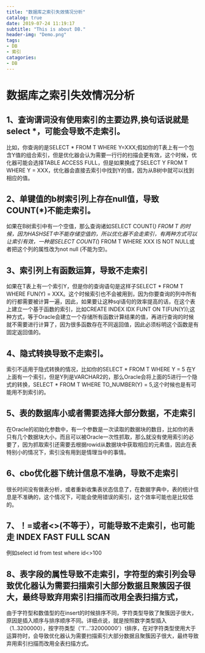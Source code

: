 ```yaml
---
title: "数据库之索引失效情况分析"
catalog: true
date: 2019-07-24 11:19:17
subtitle: "This is about DB."
header-img: "Demo.png"
tags:
- DB
- 索引
catagories:
- DB
---
```


# 数据库之索引失效情况分析



## 1、查询谓词没有使用索引的主要边界,换句话说就是select *，可能会导致不走索引。

比如，你查询的是SELECT * FROM T WHERE Y=XXX;假如你的T表上有一个包含Y值的组合索引，但是优化器会认为需要一行行的扫描会更有效，这个时候，优化器可能会选择TABLE ACCESS FULL，但是如果换成了SELECT Y FROM T WHERE Y = XXX，优化器会直接去索引中找到Y的值，因为从B树中就可以找到相应的值。

## 2、单键值的b树索引列上存在null值，导致COUNT(*)不能走索引。

如果在B树索引中有一个空值，那么查询诸如SELECT COUNT(*) FROM T 的时候，因为HASHSET中不能存储空值的，所以优化器不会走索引，有两种方式可以让索引有效，一种是SELECT COUNT(*) FROM T WHERE XXX IS NOT NULL或者把这个列的属性改为not null (不能为空)。

## 3、索引列上有函数运算，导致不走索引

如果在T表上有一个索引Y，但是你的查询语句是这样子SELECT * FROM T WHERE FUN(Y) = XXX。这个时候索引也不会被用到，因为你要查询的列中所有的行都需要被计算一遍，因此，如果要让这种sql语句的效率提高的话，在这个表上建立一个基于函数的索引，比如CREATE INDEX IDX FUNT ON T(FUN(Y));这种方式，等于Oracle会建立一个存储所有函数计算结果的值，再进行查询的时候就不需要进行计算了，因为很多函数存在不同返回值，因此必须标明这个函数是有固定返回值的。

## 4、隐式转换导致不走索引。

索引不适用于隐式转换的情况，比如你的SELECT * FROM T WHERE Y = 5 在Y上面有一个索引，但是Y列是VARCHAR2的，那么Oracle会将上面的5进行一个隐式的转换，SELECT * FROM T WHERE TO_NUMBER(Y) = 5,这个时候也是有可能用不到索引的。

## 5、表的数据库小或者需要选择大部分数据，不走索引

在Oracle的初始化参数中，有一个参数是一次读取的数据块的数目，比如你的表只有几个数据块大小，而且可以被Oracle一次性抓取，那么就没有使用索引的必要了，因为抓取索引还需要去根据rowid从数据块中获取相应的元素值，因此在表特别小的情况下，索引没有用到是情理当中的事情。

## 6、cbo优化器下统计信息不准确，导致不走索引

很长时间没有做表分析，或者重新收集表状态信息了，在数据字典中，表的统计信息是不准确的，这个情况下，可能会使用错误的索引，这个效率可能也是比较低的。

## 7、！=或者<>(不等于），可能导致不走索引，也可能走 INDEX FAST FULL SCAN

例如select id  from test where id<>100

## 8、表字段的属性导致不走索引，字符型的索引列会导致优化器认为需要扫描索引大部分数据且聚簇因子很大，最终导致弃用索引扫描而改用全表扫描方式，

由于字符型和数值型的在insert的时候排序不同，字符类型导致了聚簇因子很大，原因是插入顺序与排序顺序不同。详细点说，就是按照数字类型插入（1..3200000），按字符类型（'1'...'32000000'）t排序，在对字符类型使用大于运算符时，会导致优化器认为需要扫描索引大部分数据且聚簇因子很大，最终导致弃用索引扫描而改用全表扫描方式。